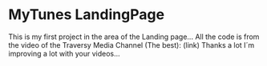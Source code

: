 # MyTunes LandingPage
 This is my first project in the area of the Landing page... All the code is from the video of the Traversy Media Channel (The best): (link) Thanks a lot I´m improving a lot with your videos...
